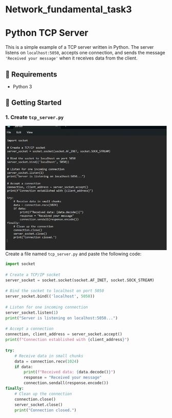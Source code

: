 # Network_fundamental_task3

# Python TCP Server

This is a simple example of a TCP server written in Python. The server listens on `localhost:5050`, accepts one connection, and sends the message `'Received your message'` when it receives data from the client.

## 🧰 Requirements

- Python 3

## 🚀 Getting Started

### 1. Create `tcp_server.py`
![png](1.png)
Create a file named `tcp_server.py` and paste the following code:

```python
import socket

# Create a TCP/IP socket
server_socket = socket.socket(socket.AF_INET, socket.SOCK_STREAM)

# Bind the socket to localhost on port 5050
server_socket.bind(('localhost', 5050))

# Listen for one incoming connection
server_socket.listen(1)
print("Server is listening on localhost:5050...")

# Accept a connection
connection, client_address = server_socket.accept()
print(f"Connection established with {client_address}")

try:
    # Receive data in small chunks
    data = connection.recv(1024)
    if data:
        print(f"Received data: {data.decode()}")
        response = "Received your message"
        connection.sendall(response.encode())
finally:
    # Clean up the connection
    connection.close()
    server_socket.close()
    print("Connection closed.")
